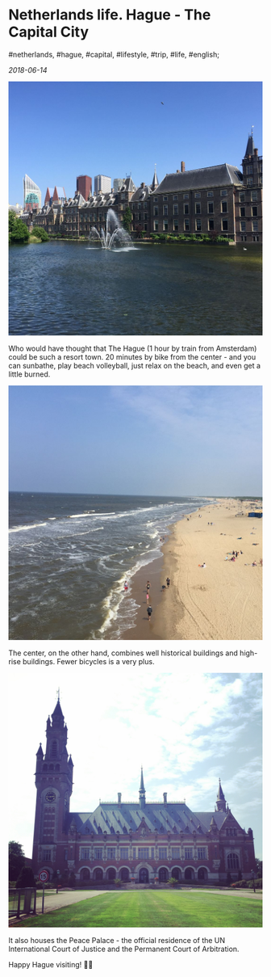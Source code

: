 # Netherlands life. Hague - The Capital City

#netherlands, #hague, #capital, #lifestyle, #trip, #life, #english;

_2018-06-14_

![Hague old town](/images/netherlands-life-hague-the-capital-city/1.jpg "Hague old town")

Who would have thought that The Hague (1 hour by train from Amsterdam) could be such a resort town. 20 minutes by bike from the center - and you can sunbathe, play beach volleyball, just relax on the beach, and even get a little burned.

![Hague beach](/images/netherlands-life-hague-the-capital-city/2.jpg "Hague beach")

The center, on the other hand, combines well historical buildings and high-rise buildings. Fewer bicycles is a very plus.

![Hague Peace Palace](/images/netherlands-life-hague-the-capital-city/3.jpg "Hague Peace Palace")

It also houses the Peace Palace - the official residence of the UN International Court of Justice and the Permanent Court of Arbitration.

Happy Hague visiting! ✌🏼
